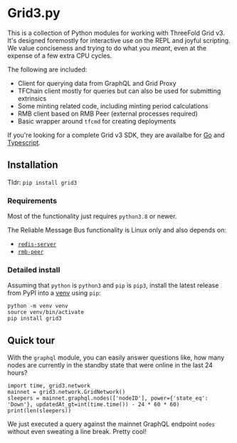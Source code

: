 # Grid3.py

This is a collection of Python modules for working with ThreeFold Grid v3. It's designed foremostly for interactive use on the REPL and joyful scripting. We value conciseness and trying to do what you *meant*, even at the expense of a few extra CPU cycles.

The following are included:

* Client for querying data from GraphQL and Grid Proxy
* TFChain client mostly for queries but can also be used for submitting extrinsics
* Some minting related code, including minting period calculations
* RMB client based on RMB Peer (external processes required)
* Basic wrapper around `tfcmd` for creating deployments

If you're looking for a complete Grid v3 SDK, they are availalbe for [Go](https://github.com/threefoldtech/tfgrid-sdk-go) and [Typescript](https://github.com/threefoldtech/tfgrid-sdk-ts).

## Installation

Tldr: `pip install grid3`

### Requirements

Most of the functionality just requires `python3.8` or newer. 

The Reliable Message Bus functionality is Linux only and also depends on:

* [`redis-server`](https://redis.io/)
* [`rmb-peer`](https://github.com/threefoldtech/rmb-rs)

### Detailed install

Assuming that `python` is `python3` and `pip` is `pip3`, install the latest release from PyPI into a [venv](https://docs.python.org/3/library/venv.html) using `pip`:

```
python -m venv venv
source venv/bin/activate
pip install grid3
```

## Quick tour

With the `graphql` module, you can easily answer questions like, how many nodes are currently in the standby state that were online in the last 24 hours?

```
import time, grid3.network
mainnet = grid3.network.GridNetwork()
sleepers = mainnet.graphql.nodes(['nodeID'], power={'state_eq': 'Down'}, updatedAt_gt=int(time.time()) - 24 * 60 * 60)
print(len(sleepers))
```

We just executed a query against the mainnet GraphQL endpoint `nodes` without even sweating a line break. Pretty cool!
